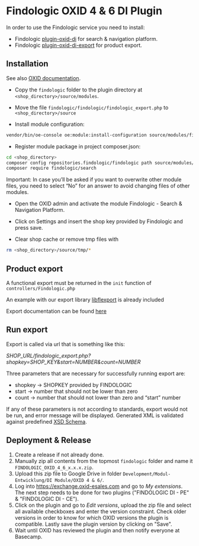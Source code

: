 # Findologic OXID 4 & 6 DI Plugin

In order to use the Findologic service you need to install:
* Findologic [plugin-oxid-di](https://github.com/findologic/plugin-oxid-di) for search & navigation platform.
* Findologic [plugin-oxid-di-export](https://github.com/findologic/plugin-oxid-di-export/) for product export.

## Installation

See also [OXID documentation](https://docs.oxid-esales.com/developer/en/6.2/development/modules_components_themes/module/installation_setup/installation.html).

* Copy the `findologic` folder to the plugin directory at `<shop_directory>/source/modules`.

* Move the file `findologic/findologic/findologic_export.php` to `<shop_directory>/source`

* Install module configuration: 
```bash
vendor/bin/oe-console oe:module:install-configuration source/modules/findologic/findologic
```

* Register module package in project composer.json:
```bash
cd <shop_directory>
composer config repositories.findologic/findologic path source/modules/findologic/findologic
composer require findologic/search
```
Important: In case you’ll be asked if you want to overwrite other module files, you need to select “No” for an answer to avoid changing files of other modules.

* Open the OXID admin and activate the module Findologic - Search & Navigation Platform.

* Click on Settings and insert the shop key provided by Findologic and press save.
  
* Clear shop cache or remove tmp files with 
```bash
rm <shop_directory>/source/tmp/*
```
  
## Product export

  A functional export must be returned in the `init` function of `controllers/Findologic.php`
  
  An example with our export library [libflexport](https://github.com/findologic/libflexport) is already included
  
  Export documentation can be found [here](https://docs.findologic.com/doku.php?id=xml_export_documentation:XML_format)
  
## Run export

  Export is called via url that is something like this:
  
  *SHOP_URL/findologic_export.php?shopkey=SHOP_KEY&start=NUMBER&count=NUMBER*
  
  Three parameters  that are necessary  for successfully running export are:
  * shopkey → SHOPKEY provided by FINDOLOGIC
  * start → number that should not be lower than zero
  * count → number that should not lower than zero and “start” number
  
  If any of these parameters is not according to standards, export would not be run, and error message will be displayed. Generated XML is validated against predefined [XSD Schema](https://github.com/findologic/xml-export/blob/master/src/main/resources/findologic.xsd).

## Deployment & Release

1. Create a release if not already done.
1. Manually zip all contents from the topmost `findologic` folder and name it
 `FINDOLOGIC_OXID_4_6_x.x.x.zip`.
1. Upload this zip file to Google Drive in folder `Development/Modul-Entwicklung/DI Module/OXID 4 & 6/`.
1. Log into https://exchange.oxid-esales.com and go to *My extensions*. The next
 step needs to be done for two plugins ("FINDOLOGIC DI - PE" & "FINDOLOGIC DI - CE").
1. Click on the plugin and go to *Edit versions*, upload the zip file and select all
 available checkboxes and enter the version constraint. Check older versions in order to
 know for which OXID versions the plugin is compatible. Lastly save the plugin version by clicking on "Save".
1. Wait until OXID has reviewed the plugin and then notify everyone at Basecamp.
